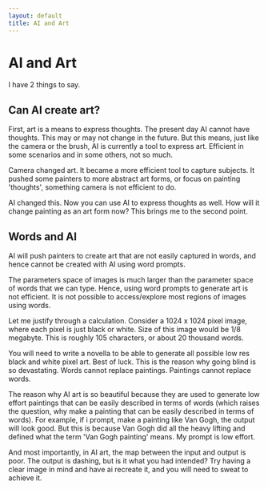 ```yaml
---
layout: default
title: AI and Art
---
```



# AI and Art

I have 2 things to say.

## Can AI create art?

First, art is a means to express thoughts. The present day AI cannot have thoughts. This may or may not change in the future. But this means, just like the camera or the brush, AI is currently a tool to express art. Efficient in some scenarios and in some others, not so much.

Camera changed art. It became a more efficient tool to capture subjects. It pushed some painters to more abstract art forms, or focus on painting 'thoughts', something camera is not efficient to do.

AI changed this. Now you can use AI to express thoughts as well. How will it change painting as an art form now? This brings me to the second point.

## Words and AI

AI will push painters to create art that are not easily captured in words, and hence cannot be created with AI using word prompts.

The parameters space of images is much larger than the parameter space of words that we can type. Hence, using word prompts to generate art is not efficient. It is not possible to access/explore most regions of images using words.

Let me justify through a calculation. Consider a 1024 x 1024 pixel image, where each pixel is just black or white. Size of this image would be 1/8 megabyte. This is roughly 105 characters, or about 20 thousand words. 

You will need to write a novella to be able to generate all possible low res black and white pixel art. Best of luck. This is the reason why going blind is so devastating. Words cannot replace paintings. Paintings cannot replace words. 

The reason why AI art is so beautiful because they are used to generate low effort paintings that can be easily described in terms of words (which raises the question, why make a painting that can be easily described in terms of words). For example, if i prompt, make a painting like Van Gogh, the output will look good. But this is because Van Gogh did all the heavy lifting and defined what the term 'Van Gogh painting' means. My prompt is low effort.

And most importantly, in AI art, the map between the input and output is poor. The output is dashing, but is it what you had intended? Try having a clear image in mind and have ai recreate it, and you will need to sweat to achieve it.  
